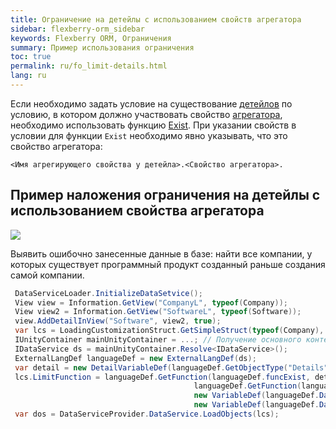 ```yaml
---
title: Ограничение на детейлы с использованием свойств агрегатора
sidebar: flexberry-orm_sidebar
keywords: Flexberry ORM, Ограничения
summary: Пример использования ограничения
toc: true
permalink: ru/fo_limit-details.html
lang: ru
---
```


Если необходимо задать условие на существование [детейлов](fd_key-concepts.html) по условию, в котором должно участвовать свойство [агрегатора](fd_key-concepts.html), необходимо использовать функцию [Exist](fo_exist-details.html). При указании свойств в условии для функции `Exist` необходимо явно указывать, что это свойство агрегатора: 

```
<Имя агрегирующего свойства у детейла>.<Свойство агрегатора>.
```

## Пример наложения ограничения на детейлы с использованием свойства агрегатора

![](/images/pages/products/flexberry-orm/query-language/exist-example.png)

Выявить ошибочно занесенные данные в базе: найти все компании, у которых существует программный продукт созданный раньше создания самой компании.

``` csharp
 DataServiceLoader.InitializeDataSetvice();
 View view = Information.GetView("CompanyL", typeof(Company));
 View view2 = Information.GetView("SoftwareL", typeof(Software));
 view.AddDetailInView("Software", view2, true);
 var lcs = LoadingCustomizationStruct.GetSimpleStruct(typeof(Company), view);
 IUnityContainer mainUnityContainer = ...; // Получение основного контейнера для работы с Unity.
 IDataService ds = mainUnityContainer.Resolve<IDataService>();
 ExternalLangDef languageDef = new ExternalLangDef(ds);
 var detail = new DetailVariableDef(languageDef.GetObjectType("Details"), "Software", view2, "Company");
 lcs.LimitFunction = languageDef.GetFunction(languageDef.funcExist, detail,
                                         languageDef.GetFunction(languageDef.funcL,
                                         new VariableDef(languageDef.DateTimeType, Information.ExtractPropertyPath<Software>(x => x.DateCreation)),
                                         new VariableDef(languageDef.DateTimeType, Information.ExtractPropertyPath<Software>(x => x.Company.DateCreation))));
 var dos = DataServiceProvider.DataService.LoadObjects(lcs);
```
